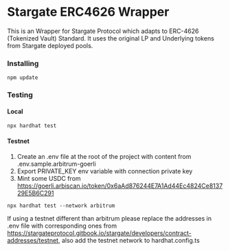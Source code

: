 # Stargate ERC4626 Wrapper

This is an Wrapper for Stargate Protocol which adapts to ERC-4626 (Tokenized Vault) Standard.
It uses the original LP and Underlying tokens from Stargate deployed pools.

### Installing
```
npm update
```

### Testing
#### Local
```
npx hardhat test
```
#### Testnet
1. Create an .env file at the root of the project with content from .env.sample.arbitrum-goerli
2. Export PRIVATE_KEY env variable with connection private key
3. Mint some USDC from https://goerli.arbiscan.io/token/0x6aAd876244E7A1Ad44Ec4824Ce813729E5B6C291

```
npx hardhat test --network arbitrum
```
If using a testnet different than arbitrum please replace the addresses in .env file with corresponding ones from https://stargateprotocol.gitbook.io/stargate/developers/contract-addresses/testnet, also add the testnet network to hardhat.config.ts
